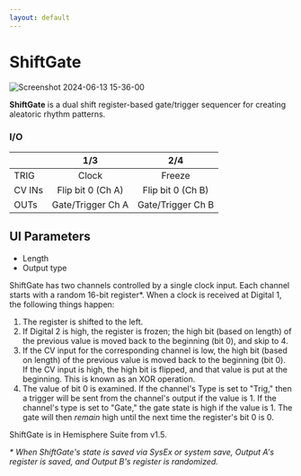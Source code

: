 ```yaml
---
layout: default
---
```

# ShiftGate

![Screenshot 2024-06-13 15-36-00](https://github.com/djphazer/O_C-Phazerville/assets/109086194/ccca291c-2e3e-404b-a130-b2d2bdddc3b5)

**ShiftGate** is a dual shift register-based gate/trigger sequencer for creating aleatoric rhythm patterns.

### I/O

|        | 1/3 | 2/4 |
| ------ | :-: | :-: |
| TRIG   |  Clock   |  Freeze   |
| CV INs |   Flip bit 0 (Ch A)  |  Flip bit 0 (Ch B)   |
| OUTs   | Gate/Trigger Ch A   |  Gate/Trigger Ch B   |


## UI Parameters
* Length
* Output type

ShiftGate has two channels controlled by a single clock input. Each channel starts with a random 16-bit register*. When a clock is received at Digital 1, the following things happen:

1. The register is shifted to the left. 
1. If Digital 2 is high, the register is frozen; the high bit (based on length) of the previous value is moved back to the beginning (bit 0), and skip to 4.
1. If the CV input for the corresponding channel is low, the high bit (based on length) of the previous value is moved back to the beginning (bit 0). If the CV input is high, the high bit is flipped, and that value is put at the beginning. This is known as an XOR operation.
1. The value of bit 0 is examined. If the channel's Type is set to "Trig," then a trigger will be sent from the channel's output if the value is 1. If the channel's type is set to "Gate," the gate state is high if the value is 1. The gate will then _remain_ high until the next time the register's bit 0 is 0.

ShiftGate is in Hemisphere Suite from v1.5.

_* When ShiftGate's state is saved via SysEx or system save, Output A's register is saved, and Output B's register is randomized._
